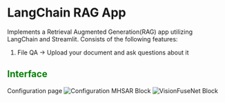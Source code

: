 # LangChain RAG App

Implements a Retrieval Augmented Generation(RAG) app utilizing LangChain and Streamlit. Consists of the following features:

1. File QA -> Upload your document and ask questions about it
   

<h2 style="color: Green;">Interface</h2>

Configuration page
![Configuration]()
MHSAR Block
![VisionFuseNet Block]()
